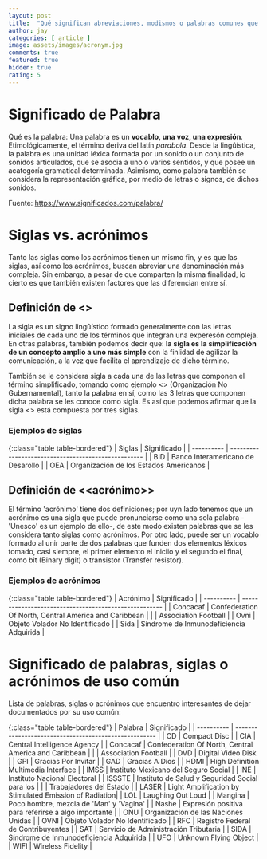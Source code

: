 ```yaml
---
layout: post
title:  "Qué significan abreviaciones, modismos o palabras comunes que desconocemos su significado"
author: jay
categories: [ article ]
image: assets/images/acronym.jpg
comments: true
featured: true
hidden: true
rating: 5
---
```


# Significado de Palabra

Qué es la palabra: Una palabra es un **vocablo, una voz, una expresión**. Etimológicamente, el término deriva del latín *parabola*. Desde la lingûística, la palabra es una unidad léxica formada por un sonido o un conjunto de sonidos articulados, que se asocia a uno o varios sentidos, y que posee un acategoría gramatical determinada.
Asimismo, como palabra también se considera la representación gráfica, por medio de letras o signos, de dichos sonidos.

Fuente: https://www.significados.com/palabra/

# Siglas vs. acrónimos

Tanto las siglas como los acrónimos tienen un mismo fin, y es que las siglas, así como los acrónimos, buscan abreviar una denominación más compleja. Sin embargo, a pesar de que comparten la misma finalidad, lo cierto es que también existen factores que las diferencian entre sí.

## Definición de <<sigla>>

La sigla es un signo lingûístico formado generalmente con las letras iniciales de cada uno de los términos que integran una experesón compleja. En otras palabras, también podemos decir que: **la sigla es la simplificación  de un concepto amplio a uno más simple** con la finlidad de agilizar la comunicación, a la vez que facilita el aprendizaje de dicho término.

También se le considera sigla a cada una de las letras que componen el término simplificado, tomando como ejemplo <<ONG>> (Organización No Gubernamental), tanto la palabra en sí, como las 3 letras que componen dicha palabra se les conoce como sigla. Es así que podemos afirmar que la sigla <<ONG>> está compuesta por tres siglas.

### Ejemplos de siglas

{:class="table table-bordered"}
| Siglas     | Significado |
| ---------- | --------------------------------------------------- |
| BID        | Banco Interamericano de Desarollo                   |
| OEA        | Organización de los Estados Americanos              |


## Definición de <<acrónimo>>

El término 'acrónimo' tiene dos definiciones; por uyn lado tenemos que un acrónimo es una sigla que puede pronunciarse como una sola palabra -'Unesco' es un ejemplo de ello-, de este modo existen palabras que se les considera tanto siglas como acrónimos. Por otro lado, puede ser un vocablo formado al unir parte de dos palabras que funden dos elementos léxicos tomado, casi siempre, el primer elemento el iniciio y el segundo el final, como bit (Binary digit) o transistor (Transfer resistor).

### Ejemplos de acrónimos

{:class="table table-bordered"}
| Acrónimo   | Significado |
| ---------- | ----------------------------------------------------- |
| Concacaf   | Confederation Of North, Central America and Caribbean |
|            | Association Football                                  |
| Ovni       | Objeto Volador No Identificado                        |
| Sida       | Síndrome de Inmunodeficiencia Adquirida               |

# Significado de palabras, siglas o acrónimos de uso común

Lista de palabras, siglas o acrónimos que encuentro interesantes de dejar documentados por su uso común:

{:class="table table-bordered"}
| Palabra    | Significado |
| ---------- | ----------------------------------------------------- |
| CD         | Compact Disc                                          |
| CIA        | Central Intelligence Agency                           |
| Concacaf   | Confederation Of North, Central America and Caribbean |
|            | Association Football                                  |
| DVD        | Digital Video Disk                                    |
| GPI        | Gracias Por Invitar                                   |
| GAD        | Gracias A Dios                                        |
| HDMI       | High Definition Multimedia Interface                  |
| IMSS       | Instituto Mexicano del Seguro Social                  |
| INE        | Instituto Nacional Electoral                          |
| ISSSTE     | Instituto de Salud y Seguridad Social para los        |
|            | Trabajadores del Estado                               |
| LASER      | Light Amplification by Stimulated Emission of Radiation|
| LOL        | Laughing Out Loud                                     |
| Mangina    | Poco hombre, mezcla de 'Man' y 'Vagina'               |
| Nashe      | Expresión positiva para referirse a algo importante   |
| ONU        | Organización de las Naciones Unidas                   |
| OVNI       | Objeto Volador No Identificado                        |
| RFC        | Registro Federal de Contribuyentes                    |
| SAT        | Servicio de Administración Tributaria                 |
| SIDA       | Síndrome de Inmunodeficiencia Adquirida               |
| UFO        | Unknown Flying Object                                 |
| WIFI       | Wireless Fidelity                                     |
